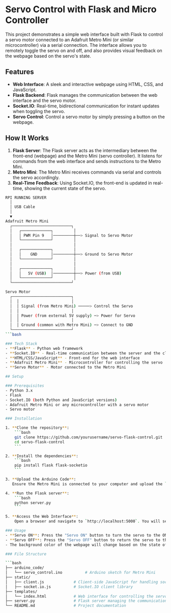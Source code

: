 # Servo Control with Flask and Micro Controller

This project demonstrates a simple web interface built with Flask to control a servo motor connected to an Adafruit Metro Mini (or similar microcontroller) via a serial connection. The interface allows you to remotely toggle the servo on and off, and also provides visual feedback on the webpage based on the servo's state.

## Features
- **Web Interface**: A sleek and interactive webpage using HTML, CSS, and JavaScript.
- **Flask Backend**: Flask manages the communication between the web interface and the servo motor.
- **Socket.IO**: Real-time, bidirectional communication for instant updates when toggling the servo.
- **Servo Control**: Control a servo motor by simply pressing a button on the webpage.

## How It Works

1. **Flask Server**: The Flask server acts as the intermediary between the front-end (webpage) and the Metro Mini (servo controller). It listens for commands from the web interface and sends instructions to the Metro Mini.
2. **Metro Mini**: The Metro Mini receives commands via serial and controls the servo accordingly.
3. **Real-Time Feedback**: Using Socket.IO, the front-end is updated in real-time, showing the current state of the servo.

```bash   
RPI RUNNING SERVER 
  │
  │ USB Cable
  │
  ▼
Adafruit Metro Mini
  ┌──────────────────────────┐
  │   ┌─────────────┐         │
  │   │ PWM Pin 9   │─────────┼──> Signal to Servo Motor
  │   └─────────────┘         │
  │                           │
  │   ┌─────────────┐         │
  │   │    GND      │─────────┼──> Ground to Servo Motor
  │   └─────────────┘         │
  │                           │
  │   ┌─────────────┐         │
  │   │   5V (USB)  │─────────┼──> Power (from USB)
  │   └─────────────┘         │
  └──────────────────────────┘

Servo Motor
  ┌──────────────────────────┐
  │  │                       │
  │  │ Signal (from Metro Mini) ─────> Control the Servo
  │  │                       │
  │  │ Power (from external 5V supply) ─> Power for Servo
  │  │                       │
  │  │ Ground (common with Metro Mini) ─> Connect to GND
  └──────────────────────────┘
```bash

### Tech Stack
- **Flask** - Python web framework
- **Socket.IO** - Real-time communication between the server and the client
- **HTML/CSS/JavaScript** - Front-end for the web interface
- **Adafruit Metro Mini** - Microcontroller for controlling the servo
- **Servo Motor** - Motor connected to the Metro Mini

## Setup

### Prerequisites
- Python 3.x
- Flask
- Socket.IO (both Python and JavaScript versions)
- Adafruit Metro Mini or any microcontroller with a servo motor
- Servo motor

### Installation

1. **Clone the repository**:
    ```bash
    git clone https://github.com/yourusername/servo-flask-control.git
    cd servo-flask-control
    ```

2. **Install the dependencies**:
    ```bash
    pip install flask flask-socketio
    ```

3. **Upload the Arduino Code**:
   Ensure the Metro Mini is connected to your computer and upload the `helloYou.ino` sketch located in the `arduino_code/` folder. This script allows the microcontroller to read serial input from the Flask app.

4. **Run the Flask server**:
    ```bash
    python server.py
    ```

5. **Access the Web Interface**:
    Open a browser and navigate to `http://localhost:5000`. You will see the servo control buttons on the page.

### Usage
- **Servo ON**: Press the "Servo ON" button to turn the servo to the ON position.
- **Servo OFF**: Press the "Servo OFF" button to return the servo to the OFF position.
- The background color of the webpage will change based on the state of the servo.

### File Structure

```bash
├── arduino_code/
│   └── servo_control.ino          # Arduino sketch for Metro Mini
├── static/
│   ├── client.js             # Client-side JavaScript for handling socket communication
│   ├── socket.io.js          # Socket.IO client library
├── templates/
│   └── index.html            # Web interface for controlling the servo
├── server.py                 # Flask server managing the communication
└── README.md                 # Project documentation
